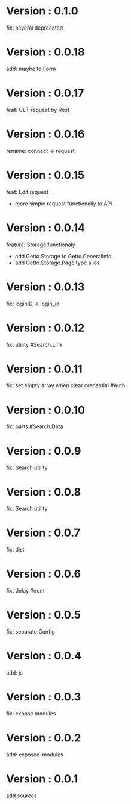 # Version : 0.1.0

fix: several deprecated

# Version : 0.0.18

add: maybe to Form

# Version : 0.0.17

feat: GET request by Rest

# Version : 0.0.16

rename: connect -> request

# Version : 0.0.15

feat: Edit.request

- more simple request functionally to API

# Version : 0.0.14

feature: Storage functionaly

- add Getto.Storage to Getto.GeneralInfo
- add Getto.Storage.Page type alias

# Version : 0.0.13

fix: loginID -> login_id

# Version : 0.0.12

fix: utility #Search.Link

# Version : 0.0.11

fix: set empty array when clear credential #Auth

# Version : 0.0.10

fix: parts #Search.Data

# Version : 0.0.9

fix: Search utility

# Version : 0.0.8

fix: Search utility

# Version : 0.0.7

fix: dist

# Version : 0.0.6

fix: delay #dom

# Version : 0.0.5

fix: separate Config

# Version : 0.0.4

add: js

# Version : 0.0.3

fix: expose modules

# Version : 0.0.2

add: exposed-modules

# Version : 0.0.1

add sources

